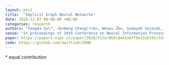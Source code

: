```yaml
---
layout: post
title:  "Implicit Graph Neural Networks"
date: 2020-12-07 00:00:00 +08:00
categories: research
authors: "Fangda Gu\*, <b>Heng Chang\*<b>, Wenwu Zhu, Somayeh Sojoudi, Laurent El Ghaoui"
venue: "In proceedings of 34th Conference on Neural Information Processing Systems (NeurIPS)"
paper: https://papers.nips.cc/paper/2020/file/8b5c8441a8ff8e151b191c53c1842a38-Paper.pdf
code: https://github.com/SwiftieH/IGNN
---
```

\* equal contribution